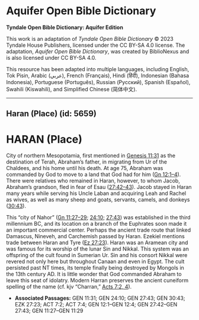 # Aquifer Open Bible Dictionary

**Tyndale Open Bible Dictionary: Aquifer Edition**

This work is an adaptation of *Tyndale Open Bible Dictionary* © 2023 Tyndale House Publishers, licensed under the CC BY\-SA 4\.0 license. The adaptation, *Aquifer Open Bible Dictionary*, was created by BiblioNexus and is also licensed under CC BY\-SA 4\.0\.

This resource has been adapted into multiple languages, including English, Tok Pisin, Arabic (عربي), French (Français), Hindi (हिंदी), Indonesian (Bahasa Indonesia), Portuguese (Português), Russian (Русский), Spanish (Español), Swahili (Kiswahili), and Simplified Chinese (简体中文).



--------------------------------

## Haran (Place) (id: 5659)

HARAN (Place)
=============

City of northern Mesopotamia, first mentioned in [Genesis 11:31](https://ref.ly/Gen11:31) as the destination of Terah, Abraham’s father, in migrating from Ur of the Chaldees, and his home until his death. At age 75, Abraham was commanded by God to move to a land that God had for him ([Gn 12:1–4](https://ref.ly/Gen12:1-Gen12:4)). There were relatives who remained in Haran, however, to whom Jacob, Abraham’s grandson, fled in fear of Esau ([27:42–43](https://ref.ly/Gen27:42-Gen27:43)). Jacob stayed in Haran many years while serving his Uncle Laban and acquiring Leah and Rachel as wives, as well as many sheep and goats, servants, camels, and donkeys ([30:43](https://ref.ly/Gen30:43)).

This “city of Nahor” ([Gn 11:27–29](https://ref.ly/Gen11:27-Gen11:29); [24:10](https://ref.ly/Gen24:10); [27:43](https://ref.ly/Gen27:43)) was established in the third millennium BC, and its location on a branch of the Euphrates soon made it an important commercial center. Perhaps the ancient trade route that linked Damascus, Nineveh, and Carchemish passed by Haran. Ezekiel mentions trade between Haran and Tyre ([Ez 27:23](https://ref.ly/Ezek27:23)). Haran was an Aramean city and was famous for its worship of the lunar Sin and Nikkal. This system was an offspring of the cult found in Sumerian Ur. Sin and his consort Nikkal were revered not only here but throughout Canaan and even in Egypt. The cult persisted past NT times, its temple finally being destroyed by Mongols in the 13th century AD. It is little wonder that God commanded Abraham to leave this seat of idolatry. Modern Harran preserves the ancient cuneiform spelling of the name (cf. kjv “Charran,” [Acts 7:2, 4](https://ref.ly/Acts7:2,Acts7:4)).

* **Associated Passages:** GEN 11:31; GEN 24:10; GEN 27:43; GEN 30:43; EZK 27:23; ACT 7:2; ACT 7:4; GEN 12:1–GEN 12:4; GEN 27:42–GEN 27:43; GEN 11:27–GEN 11:29

